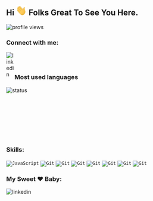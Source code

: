 ## Hi  <img src="https://github.com/Yeroshenko/Yeroshenko/blob/master/Hi.gif" width="29px">  Folks Great To See You Here.

<img src="https://gpvc.arturio.dev/shivamguys" alt="profile views">  

### Connect with me:
[<img align="left" alt="linkedin" width="22px" src="https://image.flaticon.com/icons/svg/174/174857.svg" />][linkedin]


[linkedin]: https://www.linkedin.com/in/iamshivampandey/


<br />	
<br />	

### Most used languages	
<img align="left" alt="status" display="block" src="https://github-readme-stats.vercel.app/api/top-langs/?username=shivamguys&layout=compact" />


<br />	
<br />	
<br />	
<br />	

<br />	
<br />	
<br />	
<br />	

### Skills:

<code><img alt="JavaScript" width="40px" src="https://cdn.worldvectorlogo.com/logos/javascript.svg" /></code>
<code><img alt="Git" width="40px" src="https://cdn.worldvectorlogo.com/logos/git-icon.svg" /></code>
<code><img alt="Git" width="40px" src="https://cdn.worldvectorlogo.com/logos/python-5.svg" /></code>
<code><img alt="Git" width="40px" src="https://cdn.worldvectorlogo.com/logos/vue-js-1.svg" /></code>
<code><img alt="Git" width="40px" src="https://cdn.worldvectorlogo.com/logos/flask.svg" /></code>
<code><img alt="Git" width="40px" src="https://cdn.worldvectorlogo.com/logos/aws-2.svg" /></code>
<code><img alt="Git" width="40px" src="https://cdn.worldvectorlogo.com/logos/mysql-7.svg" /></code>
<code><img alt="Git" width="40px" src="https://cdn.worldvectorlogo.com/logos/linux-tux-1.svg" /></code>








### My Sweet ❤️ Baby:
[<img align="left" alt="linkedin" width="300px" src="https://yesteacher.app/assets/yesteacherlanding/yesteacher.png" />][yesteacher]

[yesteacher]: https://yesteacher.app



<!--
**shivamguys/shivamguys** is a ✨ _special_ ✨ repository because its `README.md` (this file) appears on your GitHub profile.

Here are some ideas to get you started:

-  ...
- 🌱 I’m currently learning ...
- 👯 I’m looking to collaborate on ...
- 🤔 I’m looking for help with ...
- 💬 Ask me about ...
- 📫 How to reach me: ...
- 😄 Pronouns: ...
- ⚡ Fun fact: ...
-->
